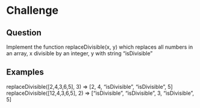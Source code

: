 # Challenge

## Question
Implement the function replaceDivisible(x, y) which replaces all numbers in an array, x divisible by an integer, y with string “isDivisible”

## Examples
replaceDivisible([2,4,3,6,5], 3) => [2, 4, “isDivisible”, “isDivisible”, 5]
replaceDivisible([12,4,3,6,5], 2) => [“isDivisible”, “isDivisible”, 3, “isDivisible”, 5]